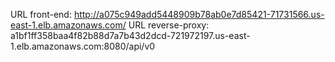 URL front-end: http://a075c949add5448909b78ab0e7d85421-71731566.us-east-1.elb.amazonaws.com/
URL reverse-proxy: a1bf1ff358baa4f82b88d7a7b43d2dcd-721972197.us-east-1.elb.amazonaws.com:8080/api/v0
